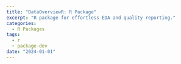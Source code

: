 ```yaml
---
title: "DataOverviewR: R Package"
excerpt: "R package for effortless EDA and quality reporting."
categories:
  - R Packages
tags:
  - r
  - package-dev
date: "2024-01-01"
---
```


<!-- ## Package Overview

### DataOverviewR

- Automated exploratory data analysis
- Generated comprehensive data quality reports
- Enhanced research workflow efficiency
- [View Package](https://github.com/heba-razzak/DataOverviewR)

## Technical Details

- **Language**: R
- **Testing**: Unit tests and integration tests
- **Documentation**: Comprehensive vignettes and examples -->
